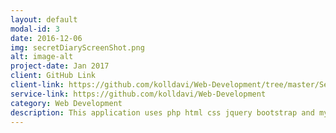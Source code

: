 ```yaml
---
layout: default
modal-id: 3
date: 2016-12-06
img: secretDiaryScreenShot.png
alt: image-alt
project-date: Jan 2017
client: GitHub Link
client-link: https://github.com/kolldavi/Web-Development/tree/master/SecretDiary
service-link: https://github.com/kolldavi/Web-Development
category: Web Development
description: This application uses php html css jquery bootstrap and mySQL. It allows the user to sign in with an email and password then takes them to a page where the user can write in there diary <a href ="http://176.32.230.9/davidkollerpracticewebsite.com/mySQL/SecretDiary/login.php"> Here</a>
---
```


